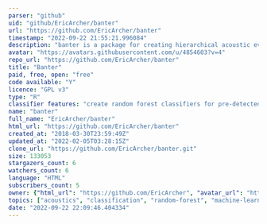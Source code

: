 ```yaml
---
parser: "github"
uid: "github/EricArcher/banter"
url: "https://github.com/EricArcher/banter"
timestamp: "2022-09-22 21:55:21.996084"
description: "banter is a package for creating hierarchical acoustic event classifiers out of multiple call type detectors."
avatar: "https://avatars.githubusercontent.com/u/4854603?v=4"
repo_url: "https://github.com/EricArcher/banter"
title: "Banter"
paid, free, open: "free"
code available: "Y"
licence: "GPL v3"
type: "R"
classifier features: "create random forest classifiers for pre-detected events"
name: "banter"
full_name: "EricArcher/banter"
html_url: "https://github.com/EricArcher/banter"
created_at: "2018-03-30T23:59:49Z"
updated_at: "2022-02-05T03:28:15Z"
clone_url: "https://github.com/EricArcher/banter.git"
size: 133053
stargazers_count: 6
watchers_count: 6
language: "HTML"
subscribers_count: 5
owner: {"html_url": "https://github.com/EricArcher", "avatar_url": "https://avatars.githubusercontent.com/u/4854603?v=4", "login": "EricArcher", "type": "User"}
topics: ["acoustics", "classification", "random-forest", "machine-learning", "bioacoustics", "r", "cran", "r-package", "cetaceans", "species-identification", "noaa", "dolphins", "whales", "supervised-learning", "supervised-machine-learning"]
date: "2022-09-22 22:09:46.404334"
---
```

